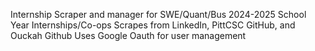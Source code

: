 Internship Scraper and manager for SWE/Quant/Bus 2024-2025 School Year Internships/Co-ops
Scrapes from LinkedIn, PittCSC GitHub, and Ouckah Github
Uses Google Oauth for user management
